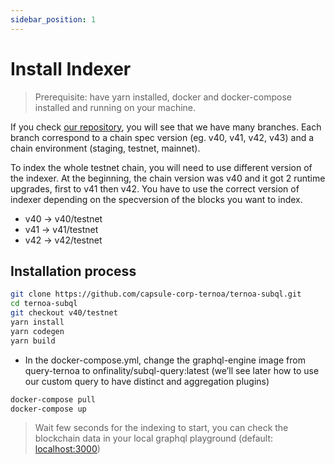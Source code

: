 ```yaml
---
sidebar_position: 1
---
```


# Install Indexer

> Prerequisite: have yarn installed, docker and docker-compose installed and running on your machine.

If you check [our repository](https://github.com/capsule-corp-ternoa/ternoa-subql), you will see that we have many branches.
Each branch correspond to a chain spec version (eg. v40, v41, v42, v43) and a chain environment (staging, testnet, mainnet).

To index the whole testnet chain, you will need to use different version of the indexer. At the beginning, the chain version was v40 and it got 2 runtime upgrades, first to v41 then v42.
You have to use the correct version of indexer depending on the specversion of the blocks you want to index.
- v40 -> v40/testnet
- v41 -> v41/testnet
- v42 -> v42/testnet

## Installation process

```bash
git clone https://github.com/capsule-corp-ternoa/ternoa-subql.git
cd ternoa-subql
git checkout v40/testnet
yarn install
yarn codegen
yarn build
```

- In the docker-compose.yml, change the graphql-engine image from query-ternoa to onfinality/subql-query:latest (we’ll see later how to use our custom query to have distinct and aggregation plugins)

```bash
docker-compose pull
docker-compose up
```

> Wait few seconds for the indexing to start, you can check the blockchain data in your local graphql playground (default: [localhost:3000](http://localhost:3000))
